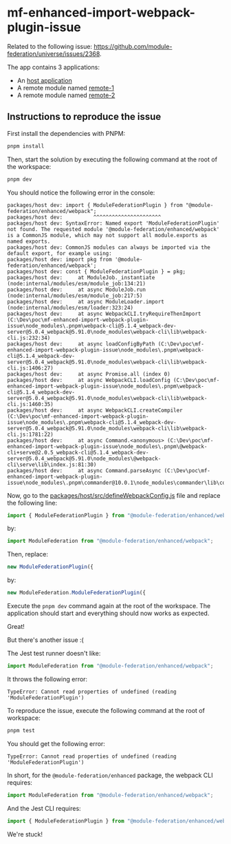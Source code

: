 # mf-enhanced-import-webpack-plugin-issue

Related to the following issue: https://github.com/module-federation/universe/issues/2368.

The app contains 3 applications:
- An [host application](./packages/host/)
- A remote module named [remote-1](./packages/remote-1/)
- A remote module named [remote-2](./packages/remote-2/)

## Instructions to reproduce the issue

First install the dependencies with PNPM:

```bash
pnpm install
```

Then, start the solution by executing the following command at the root of the workspace:

```bash
pnpm dev
```

You should notice the following error in the console:

```
packages/host dev: import { ModuleFederationPlugin } from "@module-federation/enhanced/webpack";
packages/host dev:          ^^^^^^^^^^^^^^^^^^^^^^
packages/host dev: SyntaxError: Named export 'ModuleFederationPlugin' not found. The requested module '@module-federation/enhanced/webpack' is a CommonJS module, which may not support all module.exports as named exports.
packages/host dev: CommonJS modules can always be imported via the default export, for example using:
packages/host dev: import pkg from '@module-federation/enhanced/webpack';
packages/host dev: const { ModuleFederationPlugin } = pkg;
packages/host dev:     at ModuleJob._instantiate (node:internal/modules/esm/module_job:134:21)
packages/host dev:     at async ModuleJob.run (node:internal/modules/esm/module_job:217:5)
packages/host dev:     at async ModuleLoader.import (node:internal/modules/esm/loader:323:24)
packages/host dev:     at async WebpackCLI.tryRequireThenImport (C:\Dev\poc\mf-enhanced-import-webpack-plugin-issue\node_modules\.pnpm\webpack-cli@5.1.4_webpack-dev-server@5.0.4_webpack@5.91.0\node_modules\webpack-cli\lib\webpack-cli.js:232:34)
packages/host dev:     at async loadConfigByPath (C:\Dev\poc\mf-enhanced-import-webpack-plugin-issue\node_modules\.pnpm\webpack-cli@5.1.4_webpack-dev-server@5.0.4_webpack@5.91.0\node_modules\webpack-cli\lib\webpack-cli.js:1406:27)
packages/host dev:     at async Promise.all (index 0)
packages/host dev:     at async WebpackCLI.loadConfig (C:\Dev\poc\mf-enhanced-import-webpack-plugin-issue\node_modules\.pnpm\webpack-cli@5.1.4_webpack-dev-server@5.0.4_webpack@5.91.0\node_modules\webpack-cli\lib\webpack-cli.js:1460:35)
packages/host dev:     at async WebpackCLI.createCompiler (C:\Dev\poc\mf-enhanced-import-webpack-plugin-issue\node_modules\.pnpm\webpack-cli@5.1.4_webpack-dev-server@5.0.4_webpack@5.91.0\node_modules\webpack-cli\lib\webpack-cli.js:1781:22)
packages/host dev:     at async Command.<anonymous> (C:\Dev\poc\mf-enhanced-import-webpack-plugin-issue\node_modules\.pnpm\@webpack-cli+serve@2.0.5_webpack-cli@5.1.4_webpack-dev-server@5.0.4_webpack@5.91.0\node_modules\@webpack-cli\serve\lib\index.js:81:30)
packages/host dev:     at async Command.parseAsync (C:\Dev\poc\mf-enhanced-import-webpack-plugin-issue\node_modules\.pnpm\commander@10.0.1\node_modules\commander\lib\command.js:935:5)
```

Now, go to the [packages/host/src/defineWebpackConfig.js](./packages/host/src/defineWebpackConfig.js) file and replace the following line:

```js
import { ModuleFederationPlugin } from "@module-federation/enhanced/webpack";
```

by:

```js
import ModuleFederation from "@module-federation/enhanced/webpack";
```

Then, replace:

```js
new ModuleFederationPlugin({
```

by:

```js
new ModuleFederation.ModuleFederationPlugin({
```

Execute the `pnpm dev` command again at the root of the workspace. The application should start and everything should now works as expected.

Great!

But there's another issue :(

The Jest test runner doesn't like:

```js
import ModuleFederation from "@module-federation/enhanced/webpack";
```

It throws the following error:

```
TypeError: Cannot read properties of undefined (reading 'ModuleFederationPlugin')
```

To reproduce the issue, execute the following command at the root of workspace:

```bash
pnpm test
```

You should get the following error:

```
TypeError: Cannot read properties of undefined (reading 'ModuleFederationPlugin')
```

In short, for the `@module-federation/enhanced` package, the webpack CLI requires:

```js
import ModuleFederation from "@module-federation/enhanced/webpack";
```

And the Jest CLI requires:

```js
import { ModuleFederationPlugin } from "@module-federation/enhanced/webpack";
```

We're stuck!




